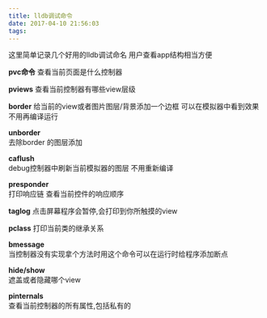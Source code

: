 ```yaml
---
title: lldb调试命令
date: 2017-04-10 21:56:03
tags:
---
```



这里简单记录几个好用的lldb调试命名
用户查看app结构相当方便

**pvc命令**
查看当前页面是什么控制器

**pviews**
查看当前控制器有哪些view层级

**border**
给当前的view或者图片图层/背景添加一个边框 可以在模拟器中看到效果不用再编译运行

**unborder**  
去除border 的图层添加

**caflush**  
debug控制器中刷新当前模拟器的图层 不用重新编译

**presponder**  
打印响应链  查看当前控件的响应顺序

**taglog**
点击屏幕程序会暂停,会打印到你所触摸的view

**pclass**
打印当前类的继承关系

**bmessage**  
当控制器没有实现拿个方法时用这个命令可以在运行时给程序添加断点

**hide/show**   
遮盖或者隐藏哪个view

**pinternals**   
查看当前控制器的所有属性,包括私有的
